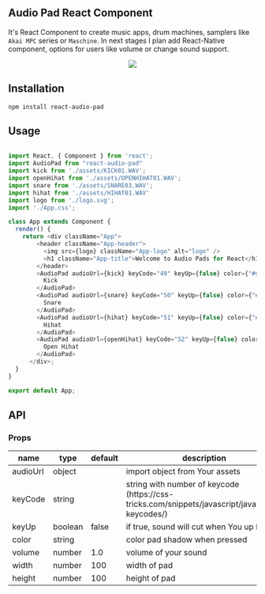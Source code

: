 ## Audio Pad React Component 

It's React Component to create music apps, drum machines, samplers like `Akai MPC` series
or `Maschine`. In next stages I plan add React-Native component, options for users like volume or change sound support.

<p align="center">
  <img src="https://media.giphy.com/media/3Z1p7RAAAhVmaEI1lj/giphy.gif"/>
</p>

## Installation 

`npm install react-audio-pad` 

## Usage 

```js 

import React, { Component } from 'react';
import AudioPad from "react-audio-pad"
import kick from './assets/KICK01.WAV';
import openHihat from './assets/OPENHIHAT01.WAV';
import snare from './assets/SNARE03.WAV';
import hihat from './assets/HIHAT01.WAV'
import logo from './logo.svg';
import './App.css';

class App extends Component {
  render() {
    return <div className="App">
        <header className="App-header">
          <img src={logo} className="App-logo" alt="logo" />
          <h1 className="App-title">Welcome to Audio Pads for React</h1>
        </header>
        <AudioPad audioUrl={kick} keyCode="49" keyUp={false} color={"#d127d1"} volume={0.3}>
          Kick
        </AudioPad>
        <AudioPad audioUrl={snare} keyCode="50" keyUp={false} color={"#d127d1"} volume={1}>
          Snare
        </AudioPad>
        <AudioPad audioUrl={hihat} keyCode="51" keyUp={false} color={"#d127d1"} volume={1}>
          Hihat
        </AudioPad>
        <AudioPad audioUrl={openHihat} keyCode="52" keyUp={false} color={"#d127d1"} volume={1}>
          Open Hihat
        </AudioPad>
      </div>;
  }
}

export default App;
```

## API 

### Props

<table class="table table-bordered table-striped">
    <thead>
    <tr>
        <th style="width: 100px;">name</th>
        <th style="width: 50px;">type</th>
        <th style="width: 50px;">default</th>
        <th>description</th>
    </tr>
    </thead>
    <tbody>
        <tr>
          <td>audioUrl</td>
          <td>object</td>
          <td></td>
          <td>import object from Your assets</td>
        </tr>
        <tr>
          <td>keyCode</td>
          <td>string</td>
          <td></td>
          <td>string with number of keycode (https://css-tricks.com/snippets/javascript/javascript-keycodes/)</td>
        </tr>
        <tr>
          <td>keyUp</td>
          <td>boolean</td>
          <td>false</td>
          <td>if true, sound will cut when You up key</td>
        </tr>
        <tr>
          <td>color</td>
          <td>string</td>
          <td></td>
          <td>color pad shadow when pressed</td>
        </tr>
        <tr>
          <td>volume</td>
          <td>number</td>
          <td>1.0</td>
          <td>volume of your sound</td>
        </tr>
        <tr>
          <td>width</td>
          <td>number</td>
          <td>100</td>
          <td>width of pad</td>
        </tr>
        <tr>
          <td>height</td>
          <td>number</td>
          <td>100</td>
          <td>height of pad</td>
        </tr>
    </tbody>
</table>

